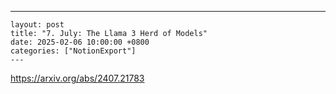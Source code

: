 ---
    layout: post
    title: "7. July: The Llama 3 Herd of Models"
    date: 2025-02-06 10:00:00 +0800
    categories: ["NotionExport"]
    ---
    
https://arxiv.org/abs/2407.21783

